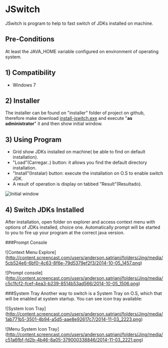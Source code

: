 JSwitch
=======

JSwitch is program to help to fast switch of JDKs installed on machine. 

## Pre-Conditions

At least the JAVA_HOME variable configured on environment of operating system.

## 1) Compatibility

* Windows 7

## 2) Installer

The installer can be found on "installer" folder of project on github, therefore make download [install-jswitch.exe](https://github.com/andersonsilveira/jswitch/blob/master/install/install-jswitch.exe?raw=true) and execute "**as administrator**" it and then show initial window.


## 3) Using Program

* Grid show JDKs installed on machine( be able to find on default installation).
* "Load"(Carregar..) button: it allows you find the default directory installation.
* "Install"(Instalar) button: execute the installation on O.S to enable switch JDK.
* A result of operation is display on tabbed "Result"(Resultado).

![Initial window](http://content.screencast.com/users/anderson.satriani/folders/Jing/media/6eca085f-4ee6-434a-8164-beb26531f0bf/2014-10-05_1451.png)

## 4) Switch JDKs Installed

After installation, open folder on explorer and access context menu with options of JDKs installed, choice one. Automatically prompt will be started to you to fire up your program at the correct java version.

###Prompt Console

![Context Menu Explore] (http://content.screencast.com/users/anderson.satriani/folders/Jing/media/5cb524e6-6bf0-4c63-8f6e-79d5379ef2f3/2014-10-05_1457.png)

![Prompt console] (http://content.screencast.com/users/anderson.satriani/folders/Jing/media/c5c1fcf2-fcef-4ea3-b239-8514b53ad566/2014-10-05_1506.png)

###System Tray
Another way to switch is a System Tray on O.S, which that will be enabled at system startup. You can see icon tray available:

![System Icon Tray] 
(http://content.screencast.com/users/anderson.satriani/folders/Jing/media/1ab771b5-3501-4b94-a5d5-aae8e92617c7/2014-11-03_2223.png)

![Menu System Icon Tray] 
(http://content.screencast.com/users/anderson.satriani/folders/Jing/media/c51a6fbf-fd2b-4b46-8a05-379000338846/2014-11-03_2221.png)

